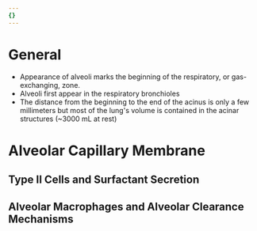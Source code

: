 ```yaml
---
{}
---
```

   
# General   
   
- Appearance of alveoli marks the beginning of the respiratory, or gas-exchanging, zone.   
- Alveoli first appear in the respiratory bronchioles   
- The distance from the beginning to the end of the acinus is only a few millimeters but most of the lung's volume is contained in the acinar structures (~3000 mL at rest)   
# Alveolar Capillary Membrane   
## Type II Cells and Surfactant Secretion   
## Alveolar Macrophages and Alveolar Clearance Mechanisms